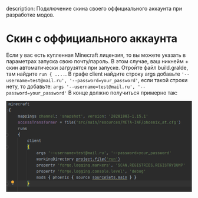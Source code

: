 description: Подключение скина своего оффициального аккаунта при разработке модов.

# Скин с оффициального аккаунта

Если у вас есть купленная Minecraft лицензия, то вы можете указать в параметрах
запуска свою почту/пароль. В этом случае, ваш никнейм + скин автоматически загрузятся
при запуске. Отройте файл build.gralde, там найдите `run { ....`. В графе client найдите строку args добавьте `'--username=test@mail.ru', '--password=your_password'`, если такой строки нету, то добавьте: ```args '--username=test@mail.ru', '--password=your_password'```
В конце должно получиться примерно так:

![Картинка билд градла](images/build.gradle.png)


